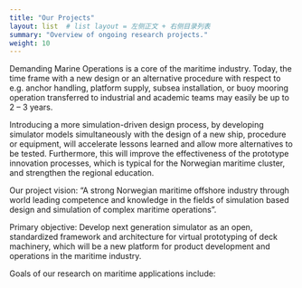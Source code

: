 ```yaml
---
title: "Our Projects"
layout: list  # list layout = 左侧正文 + 右侧目录列表
summary: "Overview of ongoing research projects."
weight: 10
---
```


Demanding Marine Operations is a core of the maritime industry. Today, the time frame with a new design or an alternative procedure with respect to e.g. anchor handling, platform supply, subsea installation, or buoy mooring operation transferred to industrial and academic teams may easily be up to 2 – 3 years.

Introducing a more simulation-driven design process, by developing simulator models simultaneously with the design of a new ship, procedure or equipment, will accelerate lessons learned and allow more alternatives to be tested. Furthermore, this will improve the effectiveness of the prototype innovation processes, which is typical for the Norwegian maritime cluster, and strengthen the regional education.

Our project vision: “A strong Norwegian maritime offshore industry through world leading competence and knowledge in the fields of simulation based design and simulation of complex maritime operations”.

Primary objective: Develop next generation simulator as an open, standardized framework and architecture for virtual prototyping of deck machinery, which will be a new platform for product development and operations in the maritime industry.

Goals of our research on maritime applications include:
